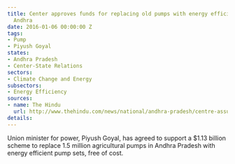 ```yaml
---
title: Center approves funds for replacing old pumps with energy efficients ones in
  Andhra
date: 2016-01-06 00:00:00 Z
tags:
- Pump
- Piyush Goyal
states:
- Andhra Pradesh
- Center-State Relations
sectors:
- Climate Change and Energy
subsectors:
- Energy Efficiency
sources:
- name: The Hindu
  url: http://www.thehindu.com/news/national/andhra-pradesh/centre-assures-to-support-rs7-500-cr-plan-to-replace-15-lakh-farm-pump-sets-in-ap/article8050185.ece
details: 
---
```


Union minister for power, Piyush Goyal, has agreed to support a $1.13 billion scheme to replace 1.5 million agricultural pumps in Andhra Pradesh with energy efficient pump sets, free of cost.
